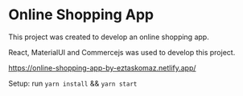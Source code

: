 # Online Shopping App

This project was created to develop an online shopping app.

React, MaterialUI and Commercejs was used to develop this project.

https://online-shopping-app-by-eztaskomaz.netlify.app/

Setup: run `yarn install` && `yarn start`
